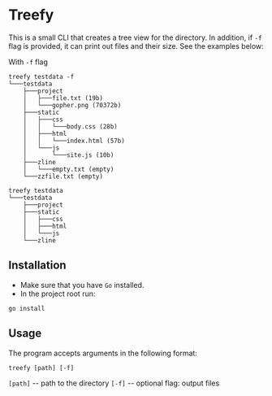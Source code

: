 # Treefy
This is a small CLI that creates a tree view for the directory. In addition, if ```-f``` flag is provided, it can print out files and their size. See the examples below:

With ```-f``` flag
```
treefy testdata -f
└───testdata
	├───project
	│	├───file.txt (19b)
	│	└───gopher.png (70372b)
	├───static
	│	├───css
	│	│	└───body.css (28b)
	│	├───html
	│	│	└───index.html (57b)
	│	└───js
	│		└───site.js (10b)
	├───zline
	│	└───empty.txt (empty)
	└───zzfile.txt (empty)
```
```
treefy testdata
└───testdata
	├───project
	├───static
	│	├───css
	│	├───html
	│	└───js
	└───zline
```
## Installation
* Make sure that you have ```Go``` installed.
* In the project root run:
```
go install
```
## Usage
The program accepts arguments in the following format:
```
treefy [path] [-f]
```
```[path]``` -- path to the directory
```[-f]``` -- optional flag: output files
